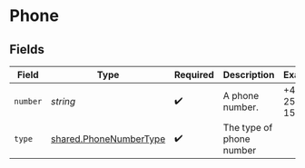# Phone


## Fields

| Field                                                                   | Type                                                                    | Required                                                                | Description                                                             | Example                                                                 |
| ----------------------------------------------------------------------- | ----------------------------------------------------------------------- | ----------------------------------------------------------------------- | ----------------------------------------------------------------------- | ----------------------------------------------------------------------- |
| `number`                                                                | *string*                                                                | :heavy_check_mark:                                                      | A phone number.                                                         | +44 25691 154789                                                        |
| `type`                                                                  | [shared.PhoneNumberType](../../../sdk/models/shared/phonenumbertype.md) | :heavy_check_mark:                                                      | The type of phone number                                                |                                                                         |